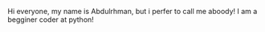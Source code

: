 Hi everyone, my name is Abdulrhman, but i perfer to call me aboody!
I am a begginer coder at python!
